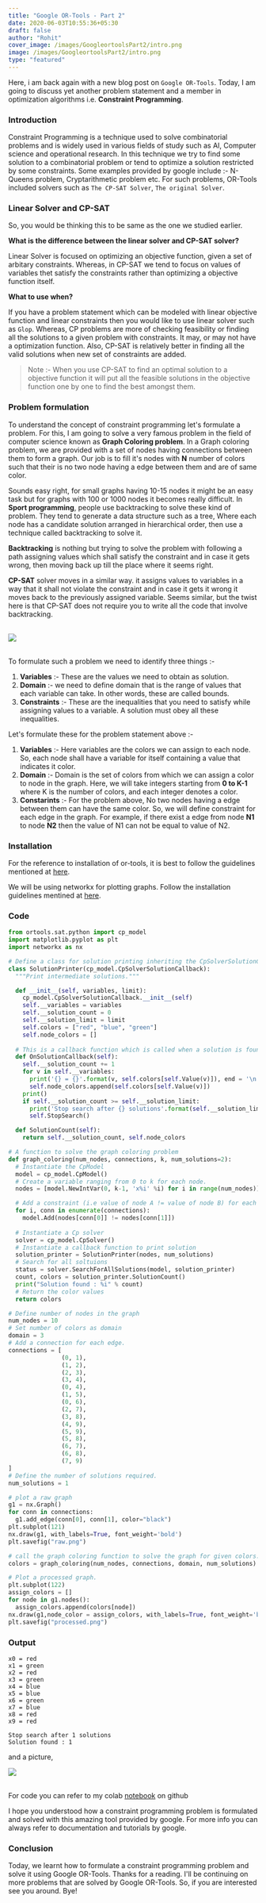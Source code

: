 ```yaml
---
title: "Google OR-Tools - Part 2"
date: 2020-06-03T10:55:36+05:30
draft: false
author: "Rohit"
cover_image: /images/GoogleortoolsPart2/intro.png
image: /images/GoogleortoolsPart2/intro.png
type: "featured"
---
```


Here, i am back again with a new blog post on `Google OR-Tools`. Today, I am going to discuss yet another problem statement and a member in optimization algorithms i.e. **Constraint Programming**.

<!--more-->

### Introduction
Constraint Programming is a technique used to solve combinatorial problems and is widely used in various fields of study such as AI, Computer science and operational research. In this technique we try to find some solution to a combinatorial problem or tend to optimize a solution restricted by some constraints.
Some examples provided by google include :- N-Queens problem,  Cryptarithmetic problem etc.
For such problems, OR-Tools included solvers such as `The CP-SAT Solver`, `The original Solver`.

### Linear Solver and CP-SAT
So, you would be thinking this to be same as the one we studied earlier.

**What is the difference between the linear solver and CP-SAT solver?**

Linear Solver is focused on optimizing an objective function, given a set of arbitary constraints. Whereas, in CP-SAT we tend to focus on values of variables thet satisfy the constraints rather than optimizing a objective function itself.

**What to use when?**

If you have a problem statement which can be modeled with linear objective function and linear constraints then you would like to use linear solver such as `Glop`. Whereas, CP problems are more of checking feasibility or finding all the solutions to a given problem with constraints. It may, or may not have a optimization function. Also, CP-SAT is relatively better in finding all the valid solutions when new set of constraints are added.

> Note :- When you use CP-SAT to find an optimal solution to a objective function it will put all the feasible solutions in the objective function one by one to find the best amongst them.

### Problem formulation
To understand the concept of constraint programming let's formulate a problem. For this, I am going to solve a very famous problem in the field of computer science known as **Graph Coloring problem**.
In a Graph coloring problem, we are provided with a set of nodes having connections between them to form a graph. Our job is to fill it's nodes with **N** number of colors such that their is no two node having a edge between them and are of same color.

Sounds easy right, for small graphs having 10-15 nodes it might be an easy task but for graphs with 100 or 1000 nodes it becomes really difficult. In **Sport programming**, people use backtracking to solve these kind of problem. They tend to generate a data structure such as a tree, Where each node has a candidate solution arranged in hierarchical order, then use a technique called backtracking to solve it.

**Backtracking** is nothing but trying to solve the problem with following a path assigning values which shall satisfy the constraint and in case it gets wrong, then moving back up till the place where it seems right.

**CP-SAT** solver moves in a similar way. it assigns values to variables in a way that it shall not violate the constraint and in case it gets it wrong it moves back to the previously assigned variable. Seems similar, but the twist here is that CP-SAT does not require you to write all the code that involve backtracking. 

<br>
<div class="row">
	<div class ="card-image">
        <img class="responsive-img col s12" src="/images/GoogleortoolsPart2/processed.png">
    </div>
</div>
<br>


To formulate such a problem we need to identify three things :-

1. **Variables** :- These are the values we need to obtain as solution.
2. **Domain** :- we need to define domain that is the range of values that each variable can take. In other words, these are called bounds.
3. **Constraints** :- These are the inequalities that you need to satisfy while assigning values to a variable. A solution must obey all these inequalities.

Let's formulate these for the problem statement above :-

1. **Variables** :- Here variables are the colors we can assign to each node. So, each node shall have a variable for itself containing a value that indicates it color.
2. **Domain** :- Domain is the set of colors from which we can assign a color to node in the graph. Here, we will take integers starting from **0 to K-1** where K is the number of colors, and each integer denotes a color.
3. **Constarints** :- For the problem above, No two nodes having a edge between them can have the same color. So, we will define constraint for each edge in the graph. For example, if there exist a edge from node **N1** to node **N2** then the value of N1 can not be equal to value of N2.

### Installation
For the reference to installation of or-tools, it is best to follow the guidelines mentioned at [here](https://developers.google.com/optimization/install).

We will be using networkx for plotting graphs. Follow the installation guidelines mentined at [here](https://networkx.github.io/documentation/stable/install.html).

### Code
```python
from ortools.sat.python import cp_model
import matplotlib.pyplot as plt
import networkx as nx

# Define a class for solution printing inheriting the CpSolverSolutionCallback
class SolutionPrinter(cp_model.CpSolverSolutionCallback):
  """Print intermediate solutions."""

  def __init__(self, variables, limit):
    cp_model.CpSolverSolutionCallback.__init__(self)
    self.__variables = variables
    self.__solution_count = 0
    self.__solution_limit = limit
    self.colors = ["red", "blue", "green"]
    self.node_colors = []
  
  # This is a callback function which is called when a solution is found.
  def OnSolutionCallback(self):
    self.__solution_count += 1
    for v in self.__variables:
      print('{} = {}'.format(v, self.colors[self.Value(v)]), end = '\n')
      self.node_colors.append(self.colors[self.Value(v)])
    print()
    if self.__solution_count >= self.__solution_limit:
      print('Stop search after {} solutions'.format(self.__solution_limit))
      self.StopSearch()

  def SolutionCount(self):
    return self.__solution_count, self.node_colors

# A function to solve the graph coloring problem
def graph_coloring(num_nodes, connections, k, num_solutions=2):
  # Instantiate the CpModel 
  model = cp_model.CpModel()
  # Create a variable ranging from 0 to k for each node.
  nodes = [model.NewIntVar(0, k-1, 'x%i' %i) for i in range(num_nodes)]

  # Add a constraint (i.e value of node A != value of node B) for each edge.
  for i, conn in enumerate(connections):
    model.Add(nodes[conn[0]] != nodes[conn[1]])
  
  # Instantiate a Cp solver
  solver = cp_model.CpSolver()
  # Instantiate a callback function to print solution
  solution_printer = SolutionPrinter(nodes, num_solutions)
  # Search for all soltuions 
  status = solver.SearchForAllSolutions(model, solution_printer)
  count, colors = solution_printer.SolutionCount()
  print("Solution found : %i" % count)
  # Return the color values
  return colors

# Define number of nodes in the graph
num_nodes = 10
# Set number of colors as domain
domain = 3
# Add a connection for each edge.
connections = [
               (0, 1),
               (1, 2),
               (2, 3),
               (3, 4),
               (0, 4),
               (1, 5),
               (0, 6),
               (2, 7),
               (3, 8),
               (4, 9),
               (5, 9),
               (5, 8),
               (6, 7),
               (6, 8),
               (7, 9)
]
# Define the number of solutions required.
num_solutions = 1

# plot a raw graph
g1 = nx.Graph()
for conn in connections:
  g1.add_edge(conn[0], conn[1], color="black")
plt.subplot(121)
nx.draw(g1, with_labels=True, font_weight='bold') 
plt.savefig("raw.png")

# call the graph coloring function to solve the graph for given colors.
colors = graph_coloring(num_nodes, connections, domain, num_solutions)

# Plot a processed graph.
plt.subplot(122)
assign_colors = []
for node in g1.nodes():
  assign_colors.append(colors[node])
nx.draw(g1,node_color = assign_colors, with_labels=True, font_weight='bold')
plt.savefig("processed.png")
```


### Output 
```
x0 = red
x1 = green
x2 = red
x3 = green
x4 = blue
x5 = blue
x6 = green
x7 = blue
x8 = red
x9 = red

Stop search after 1 solutions
Solution found : 1
```
and a picture,
<br>
<div class="row">
	<div class ="card-image">
        <img class="responsive-img col s12" src="/images/GoogleortoolsPart2/processed.png">
    </div>
</div>
<br>

For code you can refer to my colab [notebook](https://github.com/rohit3463/Google-OR-Tools/blob/master/Constraint_programming_diy.ipynb) on github

I hope you understood how a constraint programming problem is formulated and solved with this amazing tool provided by google. For more info you can always refer to documentation and tutorials by google.

### Conclusion
Today, we learnt how to formulate a constraint programming problem and solve it using Google OR-Tools. Thanks for a reading. I'll be continuing on more problems that are solved by Google OR-Tools. So, if you are interested see you around. Bye!
